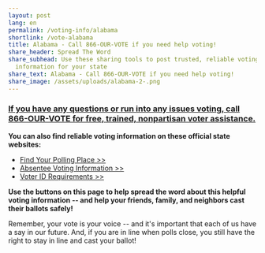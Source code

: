 ```yaml
---
layout: post
lang: en
permalink: /voting-info/alabama
shortlink: /vote-alabama
title: Alabama - Call 866-OUR-VOTE if you need help voting!
share_header: Spread The Word
share_subhead: Use these sharing tools to post trusted, reliable voting
  information for your state
share_text: Alabama - Call 866-OUR-VOTE if you need help voting!
share_image: /assets/uploads/alabama-2-.png
---
```

### **[If you have any questions or run into any issues voting, call 866-OUR-VOTE for free, trained, nonpartisan voter assistance.](tel:8666878683)**

**You can also find reliable voting information on these official state websites:**

* [Find Your Polling Place >>](https://myinfo.alabamavotes.gov/voterview)
* [Absentee Voting Information >>](https://www.sos.alabama.gov/alabama-votes/voter/absentee-voting?m=voters)
* [Voter ID Requirements >>](https://www.sos.alabama.gov/alabama-votes/photo-voter-id)

**Use the buttons on this page to help spread the word about this helpful voting information -- and help your friends, family, and neighbors cast their ballots safely!**

Remember, your vote is your voice -- and it's important that each of us have a say in our future. And, if you are in line when polls close, you still have the right to stay in line and cast your ballot!